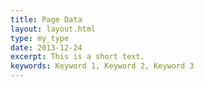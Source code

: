 ```yaml
---
title: Page Data
layout: layout.html
type: my_type
date: 2013-12-24
excerpt: This is a short text.
keywords: Keyword 1, Keyword 2, Keyword 3
---
```


